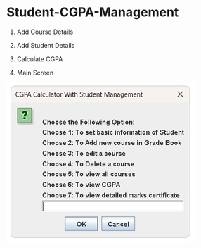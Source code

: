 # Student-CGPA-Management
1) Add Course Details
2) Add Student Details
3) Calculate CGPA






1) Main Screen
<img src="Main Screen.jpg" alt="" title="1) Main Screen">


